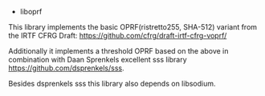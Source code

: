* liboprf

This library implements the basic OPRF(ristretto255, SHA-512) variant
from the IRTF CFRG Draft: https://github.com/cfrg/draft-irtf-cfrg-voprf/

Additionally it implements a threshold OPRF based on the above in
combination with Daan Sprenkels excellent sss library
https://github.com/dsprenkels/sss.

Besides dsprenkels sss this library also depends on libsodium.
